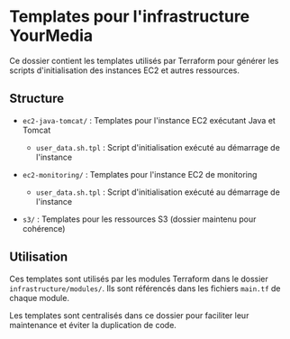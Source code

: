# Templates pour l'infrastructure YourMedia

Ce dossier contient les templates utilisés par Terraform pour générer les scripts d'initialisation des instances EC2 et autres ressources.

## Structure

- `ec2-java-tomcat/` : Templates pour l'instance EC2 exécutant Java et Tomcat
  - `user_data.sh.tpl` : Script d'initialisation exécuté au démarrage de l'instance

- `ec2-monitoring/` : Templates pour l'instance EC2 de monitoring
  - `user_data.sh.tpl` : Script d'initialisation exécuté au démarrage de l'instance

- `s3/` : Templates pour les ressources S3 (dossier maintenu pour cohérence)

## Utilisation

Ces templates sont utilisés par les modules Terraform dans le dossier `infrastructure/modules/`. Ils sont référencés dans les fichiers `main.tf` de chaque module.

Les templates sont centralisés dans ce dossier pour faciliter leur maintenance et éviter la duplication de code.
